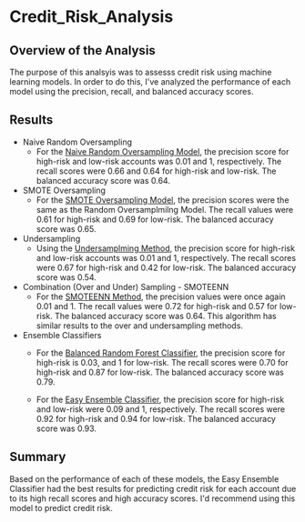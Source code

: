 # Credit_Risk_Analysis

## Overview of the Analysis
The purpose of this analsyis was to assesss credit risk using machine learning models. In order to do this, I've analyzed the performance of each model using the precision, recall, and balanced accuracy scores.

## Results
- Naive Random Oversampling
    - For the [Naive Random Oversampling Model](Module-17-Challenge-Resources/images/naive_random_oveersampling.png), the precision score for high-risk and low-risk accounts was 0.01 and 1, respectively. The recall scores were 0.66 and 0.64 for high-risk and low-risk. The balanced accuracy score was 0.64.
- SMOTE Oversampling
    - For the [SMOTE Oversampling Model](Module-17-Challenge-Resources/images/smote_oversampling.png), the precision scores were the same as the Random Oversamplmilng Model. The recall values were 0.61 for high-risk and 0.69 for low-risk. The balanced accuracy score was 0.65. 
- Undersampling
    - Using the [Undersamplming Method](Module-17-Challenge-Resources/images/undersampling.png), the precision score for high-risk and low-risk accounts was 0.01 and 1, respectively. The recall scores were 0.67 for high-risk and 0.42 for low-risk. The balanced accuracy score was 0.54.
- Combination (Over and Under) Sampling - SMOTEENN
    - For the [SMOTEENN Method](Module-17-Challenge-Resources/images/smoteenn.png), the precision values were once again 0.01 and 1. The recall values were 0.72 for high-risk and 0.57 for low-risk. The balanced accuracy score was 0.64. This algorithm has similar results to the over and undersampling methods.  
- Ensemble Classifiers
    - For the [Balanced Random Forest Classifier](Module-17-Challenge-Resources/images/balance_random_forest.png), the precision score for high-risk is 0.03, and 1 for low-risk. The recall scores were 0.70 for high-risk and 0.87 for low-risk. The balanced accuracy score was 0.79. 

    - For the [Easy Ensemble Classifier](Module-17-Challenge-Resources/images/easy_ensemble.png), the precision score for high-risk and low-risk were 0.09 and 1, respectively. The recall scores were 0.92 for high-risk and 0.94 for low-risk. The balanced accuracy score was 0.93.

## Summary
Based on the performance of each of these models, the Easy Ensemble Classifier had the best results for predicting credit risk for each account due to its high recall scores and high accuracy scores. I'd recommend using this model to predict credit risk.  
